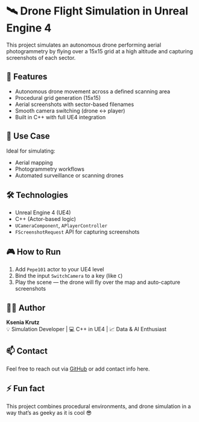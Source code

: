 # 🛰️ Drone Flight Simulation in Unreal Engine 4
This project simulates an autonomous drone performing aerial photogrammetry by flying over a 15x15 grid at a high altitude and capturing screenshots of each sector.

## 🚀 Features
- Autonomous drone movement across a defined scanning area
- Procedural grid generation (15x15)
- Aerial screenshots with sector-based filenames
- Smooth camera switching (drone ↔ player)
- Built in C++ with full UE4 integration

## 📸 Use Case
Ideal for simulating:
- Aerial mapping
- Photogrammetry workflows
- Automated surveillance or scanning drones

## 🛠 Technologies
- Unreal Engine 4 (UE4)
- C++ (Actor-based logic)
- `UCameraComponent`, `APlayerController`
- `FScreenshotRequest` API for capturing screenshots

## 🎮 How to Run
1. Add `Pepe101` actor to your UE4 level
2. Bind the input `SwitchCamera` to a key (like `C`)
3. Play the scene — the drone will fly over the map and auto-capture screenshots

## 👩‍💻 Author
**Ksenia Krutz**  
💡 Simulation Developer | 💻 C++ in UE4 | 📈 Data & AI Enthusiast

## 📫 Contact
Feel free to reach out via [GitHub](https://github.com/KseniaKrutz) or add contact info here.


## ⚡ Fun fact
This project combines  procedural environments, and drone simulation in a way that’s as geeky as it is cool 😎
